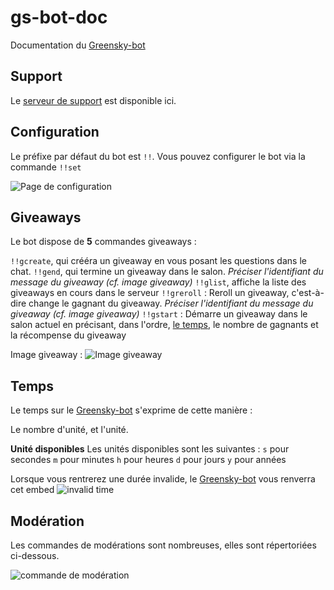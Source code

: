 # gs-bot-doc
Documentation du [Greensky-bot](https://bit.ly/3tK2gAL)

## Support
Le [serveur de support](https://discord.gg/G7QDcNkvPS) est disponible ici.

## Configuration
Le préfixe par défaut du bot est `!!`.
Vous pouvez configurer le bot via la commande `!!set`

![Page de configuration](https://media.discordapp.net/attachments/976356791451529236/976356821428240384/unknown.png)

## Giveaways
Le bot dispose de **5** commandes giveaways :

`!!gcreate`, qui crééra un giveaway en vous posant les questions dans le chat.
`!!gend`, qui termine un giveaway dans le salon. *Préciser l'identifiant du message du giveaway (cf. image giveaway)*
`!!glist`, affiche la liste des giveaways en cours dans le serveur
`!!greroll` : Reroll un giveaway, c'est-à-dire change le gagnant du giveaway. *Préciser l'identifiant du message du giveaway (cf. image giveaway)*
`!!gstart` : Démarre un giveaway dans le salon actuel en précisant, dans l'ordre, [le temps](https://Greensky-gs/gs-bot-doc/blob/main/FRENCH.md#temps), le nombre de gagnants et la récompense du giveaway

Image giveaway :
![Image giveaway](https://media.discordapp.net/attachments/976356791451529236/976357854657257522/unknown.png)

## Temps
Le temps sur le [Greensky-bot](https://bit.ly/3tK2gAL) s'exprime de cette manière :

Le nombre d'unité, et l'unité.

**Unité disponibles**
Les unités disponibles sont les suivantes :
`s` pour secondes
`m` pour minutes
`h` pour heures
`d` pour jours
`y` pour années

Lorsque vous rentrerez une durée invalide, le [Greensky-bot](https://bit.ly/3tK2gAL) vous renverra cet embed 
![invalid time](https://media.discordapp.net/attachments/976356791451529236/976359363360981032/unknown.png)

## Modération
Les commandes de modérations sont nombreuses, elles sont répertoriées ci-dessous.

![commande de modération](https://media.discordapp.net/attachments/976356791451529236/976359875279978496/unknown.png)